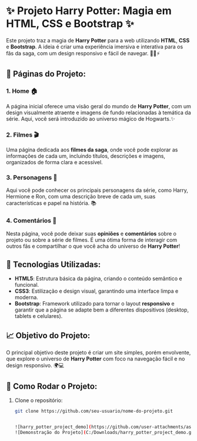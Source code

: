 # ✨ **Projeto Harry Potter: Magia em HTML, CSS e Bootstrap** ✨

Este projeto traz a magia de **Harry Potter** para a web utilizando **HTML**, **CSS** e **Bootstrap**. A ideia é criar uma experiência imersiva e interativa para os fãs da saga, com um design responsivo e fácil de navegar. 🧙‍♂️⚡

## 📱 **Páginas do Projeto**:

### 1. **Home** 🏠
A página inicial oferece uma visão geral do mundo de **Harry Potter**, com um design visualmente atraente e imagens de fundo relacionadas à temática da série. Aqui, você será introduzido ao universo mágico de Hogwarts.✨

### 2. **Filmes 🎬** 
Uma página dedicada aos **filmes da saga**, onde você pode explorar as informações de cada um, incluindo títulos, descrições e imagens, organizados de forma clara e acessível.

### 3. **Personagens 👤**
Aqui você pode conhecer os principais personagens da série, como Harry, Hermione e Ron, com uma descrição breve de cada um, suas características e papel na história. 📚

### 4. **Comentários 💬**
Nesta página, você pode deixar suas **opiniões** e **comentários** sobre o projeto ou sobre a série de filmes. É uma ótima forma de interagir com outros fãs e compartilhar o que você acha do universo de **Harry Potter**!

## 🌟 **Tecnologias Utilizadas**:

- **HTML5**: Estrutura básica da página, criando o conteúdo semântico e funcional.
- **CSS3**: Estilização e design visual, garantindo uma interface limpa e moderna.
- **Bootstrap**: Framework utilizado para tornar o layout **responsivo** e garantir que a página se adapte bem a diferentes dispositivos (desktop, tablets e celulares).

## 📈 **Objetivo do Projeto**:

O principal objetivo deste projeto é criar um site simples, porém envolvente, que explore o universo de **Harry Potter** com foco na navegação fácil e no design responsivo. 🌍💻

## 🚀 **Como Rodar o Projeto**:

1. Clone o repositório:
   ```bash
   git clone https://github.com/seu-usuario/nome-do-projeto.git


   ![harry_potter_project_demo](https://github.com/user-attachments/assets/5ec52e8a-cdd6-4879-8450-eae109cf5c0b)
   ![Demonstração do Projeto](C:/Downloads/harry_potter_project_demo.gif)


